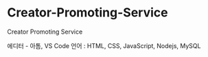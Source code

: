 # Creator-Promoting-Service
Creator Promoting Service

에디터 - 아톰, VS Code 
언어 : HTML, CSS, JavaScript, Nodejs, MySQL
